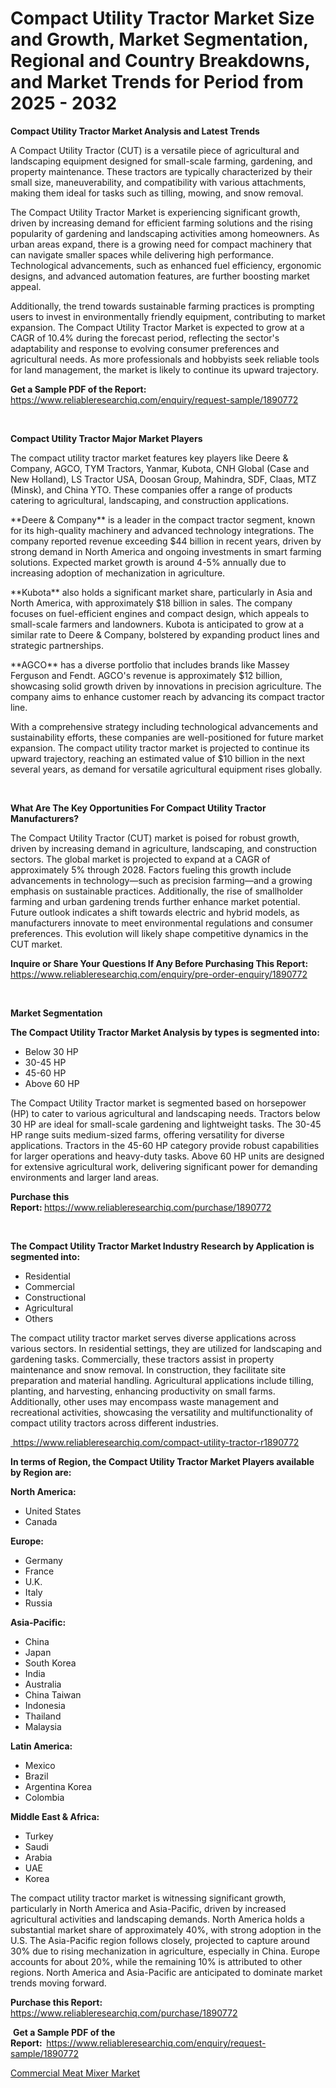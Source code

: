 <p><h1>Compact Utility Tractor Market Size and Growth, Market Segmentation, Regional and Country Breakdowns, and Market Trends for Period from 2025 -  2032</h1></p><p><strong>Compact Utility Tractor Market Analysis and Latest Trends</strong></p>
<p><p>A Compact Utility Tractor (CUT) is a versatile piece of agricultural and landscaping equipment designed for small-scale farming, gardening, and property maintenance. These tractors are typically characterized by their small size, maneuverability, and compatibility with various attachments, making them ideal for tasks such as tilling, mowing, and snow removal.</p><p>The Compact Utility Tractor Market is experiencing significant growth, driven by increasing demand for efficient farming solutions and the rising popularity of gardening and landscaping activities among homeowners. As urban areas expand, there is a growing need for compact machinery that can navigate smaller spaces while delivering high performance. Technological advancements, such as enhanced fuel efficiency, ergonomic designs, and advanced automation features, are further boosting market appeal.</p><p>Additionally, the trend towards sustainable farming practices is prompting users to invest in environmentally friendly equipment, contributing to market expansion. The Compact Utility Tractor Market is expected to grow at a CAGR of 10.4% during the forecast period, reflecting the sector's adaptability and response to evolving consumer preferences and agricultural needs. As more professionals and hobbyists seek reliable tools for land management, the market is likely to continue its upward trajectory.</p></p>
<p><strong>Get a Sample PDF of the Report:&nbsp;</strong> <a href="https://www.reliableresearchiq.com/enquiry/request-sample/1890772?utm_campaign=2268&utm_medium=2&utm_source=Github&utm_content=ia&utm_term=22022025&utm_id=compact-utility-tractor">https://www.reliableresearchiq.com/enquiry/request-sample/1890772</a></p>
<p>&nbsp;</p>
<p><strong>Compact Utility Tractor Major Market Players</strong></p>
<p><p>The compact utility tractor market features key players like Deere & Company, AGCO, TYM Tractors, Yanmar, Kubota, CNH Global (Case and New Holland), LS Tractor USA, Doosan Group, Mahindra, SDF, Claas, MTZ (Minsk), and China YTO. These companies offer a range of products catering to agricultural, landscaping, and construction applications.</p><p>**Deere & Company** is a leader in the compact tractor segment, known for its high-quality machinery and advanced technology integrations. The company reported revenue exceeding $44 billion in recent years, driven by strong demand in North America and ongoing investments in smart farming solutions. Expected market growth is around 4-5% annually due to increasing adoption of mechanization in agriculture.</p><p>**Kubota** also holds a significant market share, particularly in Asia and North America, with approximately $18 billion in sales. The company focuses on fuel-efficient engines and compact design, which appeals to small-scale farmers and landowners. Kubota is anticipated to grow at a similar rate to Deere & Company, bolstered by expanding product lines and strategic partnerships.</p><p>**AGCO** has a diverse portfolio that includes brands like Massey Ferguson and Fendt. AGCO's revenue is approximately $12 billion, showcasing solid growth driven by innovations in precision agriculture. The company aims to enhance customer reach by advancing its compact tractor line.</p><p>With a comprehensive strategy including technological advancements and sustainability efforts, these companies are well-positioned for future market expansion. The compact utility tractor market is projected to continue its upward trajectory, reaching an estimated value of $10 billion in the next several years, as demand for versatile agricultural equipment rises globally.</p></p>
<p>&nbsp;</p>
<p><strong>What Are The Key Opportunities For Compact Utility Tractor Manufacturers?</strong></p>
<p><p>The Compact Utility Tractor (CUT) market is poised for robust growth, driven by increasing demand in agriculture, landscaping, and construction sectors. The global market is projected to expand at a CAGR of approximately 5% through 2028. Factors fueling this growth include advancements in technology—such as precision farming—and a growing emphasis on sustainable practices. Additionally, the rise of smallholder farming and urban gardening trends further enhance market potential. Future outlook indicates a shift towards electric and hybrid models, as manufacturers innovate to meet environmental regulations and consumer preferences. This evolution will likely shape competitive dynamics in the CUT market.</p></p>
<p><strong>Inquire or Share Your Questions If Any Before Purchasing This Report:</strong> <a href="https://www.reliableresearchiq.com/enquiry/pre-order-enquiry/1890772?utm_campaign=2268&utm_medium=2&utm_source=Github&utm_content=ia&utm_term=22022025&utm_id=compact-utility-tractor">https://www.reliableresearchiq.com/enquiry/pre-order-enquiry/1890772</a></p>
<p>&nbsp;</p>
<p><strong>Market Segmentation</strong></p>
<p><strong>The Compact Utility Tractor Market Analysis by types is segmented into:</strong></p>
<p><ul><li>Below 30 HP</li><li>30-45 HP</li><li>45-60 HP</li><li>Above 60 HP</li></ul></p>
<p><p>The Compact Utility Tractor market is segmented based on horsepower (HP) to cater to various agricultural and landscaping needs. Tractors below 30 HP are ideal for small-scale gardening and lightweight tasks. The 30-45 HP range suits medium-sized farms, offering versatility for diverse applications. Tractors in the 45-60 HP category provide robust capabilities for larger operations and heavy-duty tasks. Above 60 HP units are designed for extensive agricultural work, delivering significant power for demanding environments and larger land areas.</p></p>
<p><strong>Purchase this Report:&nbsp;</strong><a href="https://www.reliableresearchiq.com/purchase/1890772?utm_campaign=2268&utm_medium=2&utm_source=Github&utm_content=ia&utm_term=22022025&utm_id=compact-utility-tractor">https://www.reliableresearchiq.com/purchase/1890772</a></p>
<p>&nbsp;</p>
<p><strong>The Compact Utility Tractor Market Industry Research by Application is segmented into:</strong></p>
<p><ul><li>Residential</li><li>Commercial</li><li>Constructional</li><li>Agricultural</li><li>Others</li></ul></p>
<p><p>The compact utility tractor market serves diverse applications across various sectors. In residential settings, they are utilized for landscaping and gardening tasks. Commercially, these tractors assist in property maintenance and snow removal. In construction, they facilitate site preparation and material handling. Agricultural applications include tilling, planting, and harvesting, enhancing productivity on small farms. Additionally, other uses may encompass waste management and recreational activities, showcasing the versatility and multifunctionality of compact utility tractors across different industries.</p></p>
<p><a href="https://www.reliableresearchiq.com/compact-utility-tractor-r1890772?utm_campaign=2268&utm_medium=2&utm_source=Github&utm_content=ia&utm_term=22022025&utm_id=compact-utility-tractor">&nbsp;https://www.reliableresearchiq.com/compact-utility-tractor-r1890772</a></p>
<p><strong>In terms of Region, the Compact Utility Tractor Market Players available by Region are:</strong></p>
<p>
    <p> <strong> North America: </strong>
        <ul>
            <li>United States</li>
            <li>Canada</li>
        </ul>
        </p> 
    <p> <strong> Europe: </strong>
        <ul>
            <li>Germany</li>
            <li>France</li>
            <li>U.K.</li>
            <li>Italy</li>
            <li>Russia</li>
        </ul>
        </p> 
    <p> <strong> Asia-Pacific: </strong>
        <ul>
            <li>China</li>
            <li>Japan</li>
            <li>South Korea</li>
            <li>India</li>
            <li>Australia</li>
            <li>China Taiwan</li>
            <li>Indonesia</li>
            <li>Thailand</li>
            <li>Malaysia</li>
        </ul>
        </p> 
    <p> <strong> Latin America: </strong>
        <ul>
            <li>Mexico</li>
            <li>Brazil</li>
            <li>Argentina Korea</li>
            <li>Colombia</li>
        </ul>
        </p> 
    <p> <strong> Middle East & Africa: </strong>
        <ul>
            <li>Turkey</li>
            <li>Saudi</li>
            <li>Arabia</li>
            <li>UAE</li>
            <li>Korea</li>
        </ul>
    </p>
    </p>
<p><p>The compact utility tractor market is witnessing significant growth, particularly in North America and Asia-Pacific, driven by increased agricultural activities and landscaping demands. North America holds a substantial market share of approximately 40%, with strong adoption in the U.S. The Asia-Pacific region follows closely, projected to capture around 30% due to rising mechanization in agriculture, especially in China. Europe accounts for about 20%, while the remaining 10% is attributed to other regions. North America and Asia-Pacific are anticipated to dominate market trends moving forward.</p></p>
<p><strong>Purchase this Report: </strong><a href="https://www.reliableresearchiq.com/purchase/1890772?utm_campaign=2268&utm_medium=2&utm_source=Github&utm_content=ia&utm_term=22022025&utm_id=compact-utility-tractor">https://www.reliableresearchiq.com/purchase/1890772</a></p>
<p>&nbsp;<strong>Get a Sample PDF of the Report:&nbsp;&nbsp;</strong><a href="https://www.reliableresearchiq.com/enquiry/request-sample/1890772?utm_campaign=2268&utm_medium=2&utm_source=Github&utm_content=ia&utm_term=22022025&utm_id=compact-utility-tractor">https://www.reliableresearchiq.com/enquiry/request-sample/1890772</a></p>
<p><strong></strong></p>
<p><p><a href="https://github.com/rileymgdorcas/Market-Research-Report-List-1/blob/main/commercial-meat-mixer-market.md?utm_campaign=2268&utm_medium=2&utm_source=Github&utm_content=ia&utm_term=22022025&utm_id=compact-utility-tractor">Commercial Meat Mixer Market</a></p></p>